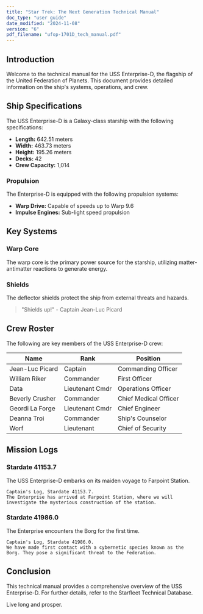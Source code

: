 ```yaml
---
title: "Star Trek: The Next Generation Technical Manual"
doc_type: "user guide"
date_modified: "2024-11-08"
version: "6"
pdf_filename: "ufop-1701D_tech_manual.pdf"
---
```


## Introduction

Welcome to the technical manual for the USS Enterprise-D, the flagship of the United Federation of Planets. This document provides detailed information on the ship's systems, operations, and crew.

## Ship Specifications

The USS Enterprise-D is a Galaxy-class starship with the following specifications:

- **Length:** 642.51 meters
- **Width:** 463.73 meters
- **Height:** 195.26 meters
- **Decks:** 42
- **Crew Capacity:** 1,014

### Propulsion

The Enterprise-D is equipped with the following propulsion systems:

- **Warp Drive:** Capable of speeds up to Warp 9.6
- **Impulse Engines:** Sub-light speed propulsion

## Key Systems

### Warp Core

The warp core is the primary power source for the starship, utilizing matter-antimatter reactions to generate energy.

### Shields

The deflector shields protect the ship from external threats and hazards.

> "Shields up!" - Captain Jean-Luc Picard

## Crew Roster

The following are key members of the USS Enterprise-D crew:

| Name                | Rank           | Position           |
|---------------------|----------------|--------------------|
| Jean-Luc Picard     | Captain        | Commanding Officer |
| William Riker       | Commander      | First Officer      |
| Data                | Lieutenant Cmdr| Operations Officer |
| Beverly Crusher     | Commander      | Chief Medical Officer |
| Geordi La Forge     | Lieutenant Cmdr| Chief Engineer     |
| Deanna Troi         | Commander      | Ship's Counselor   |
| Worf                | Lieutenant     | Chief of Security  |

## Mission Logs

### Stardate 41153.7

The USS Enterprise-D embarks on its maiden voyage to Farpoint Station.

```log
Captain's Log, Stardate 41153.7.
The Enterprise has arrived at Farpoint Station, where we will investigate the mysterious construction of the station.
```

### Stardate 41986.0

The Enterprise encounters the Borg for the first time.

```log
Captain's Log, Stardate 41986.0.
We have made first contact with a cybernetic species known as the Borg. They pose a significant threat to the Federation.
```

## Conclusion

This technical manual provides a comprehensive overview of the USS Enterprise-D. For further details, refer to the Starfleet Technical Database.

Live long and prosper.